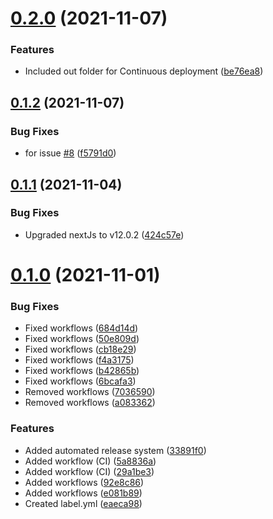 # [0.2.0](https://github.com/mitheelgajare/commercial-math-calculator/compare/v0.1.2...v0.2.0) (2021-11-07)


### Features

* Included out folder for Continuous deployment ([be76ea8](https://github.com/mitheelgajare/commercial-math-calculator/commit/be76ea836ee745c08b59b6925a47190541f4bc63))



## [0.1.2](https://github.com/mitheelgajare/commercial-math-calculator/compare/v0.1.1...v0.1.2) (2021-11-07)


### Bug Fixes

* for issue [#8](https://github.com/mitheelgajare/commercial-math-calculator/issues/8) ([f5791d0](https://github.com/mitheelgajare/commercial-math-calculator/commit/f5791d0bf4f28782da9a1e1555e18ddd5e900c5f))



## [0.1.1](https://github.com/mitheelgajare/commercial-math-calculator/compare/v0.1.0...v0.1.1) (2021-11-04)


### Bug Fixes

* Upgraded nextJs to v12.0.2 ([424c57e](https://github.com/mitheelgajare/commercial-math-calculator/commit/424c57e7b73b8bf6679aa83e046f383e20fa479f))



# [0.1.0](https://github.com/mitheelgajare/commercial-math-calculator/compare/eaeca989304d7a7d0ece16fa9798d3402ea7b541...v0.1.0) (2021-11-01)


### Bug Fixes

* Fixed workflows ([684d14d](https://github.com/mitheelgajare/commercial-math-calculator/commit/684d14d4691ec6aa3a974721d9d66b1785b719af))
* Fixed workflows ([50e809d](https://github.com/mitheelgajare/commercial-math-calculator/commit/50e809ddac8c093bc62098acecc86b0d44c0ab21))
* Fixed workflows ([cb18e29](https://github.com/mitheelgajare/commercial-math-calculator/commit/cb18e29d78bc91f36320afe2f18262b2882dbe1e))
* Fixed workflows ([f4a3175](https://github.com/mitheelgajare/commercial-math-calculator/commit/f4a3175bbaf231594f47100a372962c6e4bff839))
* Fixed workflows ([b42865b](https://github.com/mitheelgajare/commercial-math-calculator/commit/b42865bc77d87513100f0241df82f9662e77897f))
* Fixed workflows ([6bcafa3](https://github.com/mitheelgajare/commercial-math-calculator/commit/6bcafa34f2cabc1c509dc04a6149d09e46e1dece))
* Removed workflows ([7036590](https://github.com/mitheelgajare/commercial-math-calculator/commit/7036590f91a156ed406dfc16ae6840b0247f537e))
* Removed workflows ([a083362](https://github.com/mitheelgajare/commercial-math-calculator/commit/a0833624d39f8a2a043b3ca2b24eea3ddd7e7ef5))


### Features

* Added automated release system ([33891f0](https://github.com/mitheelgajare/commercial-math-calculator/commit/33891f0105a9fcfacfa2a6bceb45f53e5a69063c))
* Added workflow (CI) ([5a8836a](https://github.com/mitheelgajare/commercial-math-calculator/commit/5a8836ae1f237bd85018b906e120a23e01ba0f0a))
* Added workflow (CI) ([29a1be3](https://github.com/mitheelgajare/commercial-math-calculator/commit/29a1be34b9b878a6165b97f9c31aee215ecad2ea))
* Added workflows ([92e8c86](https://github.com/mitheelgajare/commercial-math-calculator/commit/92e8c860dfab3e1eea3e99f75106183bea4ec4d2))
* Added workflows ([e081b89](https://github.com/mitheelgajare/commercial-math-calculator/commit/e081b89cf4a3b27c7d74e3cefa356b49e5a1c424))
* Created label.yml ([eaeca98](https://github.com/mitheelgajare/commercial-math-calculator/commit/eaeca989304d7a7d0ece16fa9798d3402ea7b541))



